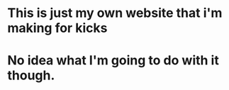 # This is just my own website that i'm making for kicks
# No idea what I'm going to do with it though.
